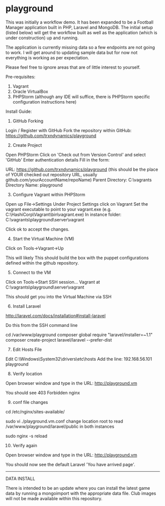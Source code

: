 playground
==========

This was initially a workflow demo.  It has been expanded to be a Football Manager application built in PHP, Laravel and MongoDB.
The initial setup (listed below) will get the workflow built as well as the application (which is under construction) up and running.

The application is currently missing data so a few endpoints are not going to work.  I will get around to updating sample data but for now not everything is working as per expectation.

Please feel free to ignore areas that are of little interest to yourself.

Pre-requisites:

1.	Vagrant
2.	Oracle VirtualBox
3.	PHPStorm (although any IDE will suffice, there is PHPStorm specific configuration instructions here)

Install Guide:

1)	GitHub Forking

Login / Register with GitHub
Fork the repository within GitHub: https://github.com/trxndynamics/playground

2)	Create Project

Open PHPStorm
Click on 'Check out from Version Control' and select 'GitHub'
Enter authentication details
Fill in the form:

URL: 				https://github.com/trxndynamics/playground	(this should be the place of YOUR checked out repository URL, usually github.com/yourAccountName/repoName)
Parent Directory: 	C:\vagrants
Directory Name:		playground

3) Configure Vagrant within PHPStorm

Open up File->Settings
Under Project Settings click on Vagrant
Set the vagrant executable to point to your vagrant.exe (e.g. C:\HashiCorp\Vagrant\bin\vagrant.exe)
In instance folder:  C:\vagrants\playground\server\vagrant

Click ok to accept the changes.

4) Start the Virtual Machine (VM)

Click on Tools->Vagrant->Up

This will likely
This should build the box with the puppet configurations defined within the github repository.

5) Connect to the VM

Click on Tools->Start SSH session...
Vagrant at C:\vagrants\playground\server\vagrant

This should get you into the Virtual Machine via SSH

6) Install Laravel

http://laravel.com/docs/installation#install-laravel

Do this from the SSH command line

cd /var/www/playground
composer global require "laravel/installer=~1.1"
composer create-project laravel/laravel --prefer-dist


7) Edit Hosts File

Edit C:\Windows\System32\drivers\etc\hosts
Add the line:
192.168.56.101	playground

8) Verify location

Open browser window and type in the URL:
http://playground.vm

You should see 403 Forbidden nginx

9) conf file changes

cd /etc/nginx/sites-available/

sudo vi ./playground.vm.conf
change location root to read /var/www/playground/laravel/public in both instances

sudo nginx -s reload

10) Verify again

Open browser window and type in the URL:
http://playground.vm

You should now see the default Laravel 'You have arrived page'.


---------------------------


DATA INSTALL

There is intended to be an update where you can install the latest game data by running a mongoimport with the appropriate data file.
Club images will not be made available within this repository.